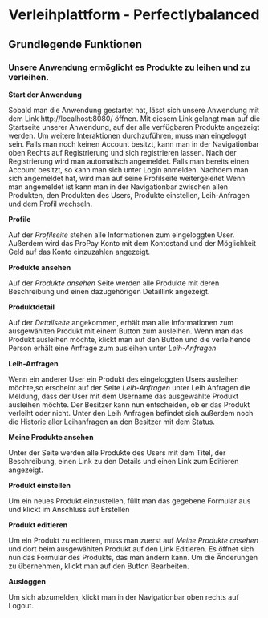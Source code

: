 # Verleihplattform - Perfectlybalanced
## Grundlegende Funktionen
### Unsere Anwendung ermöglicht es Produkte zu leihen und zu verleihen.

**Start der Anwendung**

Sobald man die Anwendung <mit docker-compose up> gestartet hat, 
lässt sich unsere Anwendung mit dem Link http://localhost:8080/ öffnen.
Mit diesem Link gelangt man auf die Startseite unserer Anwendung,
auf der alle verfügbaren Produkte angezeigt werden.
Um weitere Interaktionen durchzuführen, muss man eingeloggt sein.
Falls man noch keinen Account besitzt, kann man in der Navigationbar oben Rechts auf Registrierung und sich registrieren lassen.
Nach der Registrierung wird man automatisch angemeldet. Falls man bereits einen Account besitzt, so kann man sich unter Login anmelden. 
Nachdem man sich angemeldet hat, wird man auf seine Profilseite weitergeleitet
Wenn man angemeldet ist kann man in der Navigationbar zwischen allen Produkten, den Produkten des Users, Produkte einstellen, Leih-Anfragen und dem Profil wechseln.

**Profile**

Auf der *Profilseite* stehen alle Informationen zum eingeloggten User.
Außerdem wird das ProPay Konto mit dem Kontostand und der Möglichkeit Geld auf das Konto einzuzahlen angezeigt.

**Produkte ansehen**

Auf der *Produkte ansehen* Seite werden alle Produkte mit deren Beschreibung und einen dazugehörigen Detaillink angezeigt.

**Produktdetail**

Auf der *Detailseite* angekommen, erhält man alle Informationen zum ausgewählten Produkt mit einem Button zum ausleihen.
Wenn man das Produkt ausleihen möchte, klickt man auf den Button und die verleihende Person erhält eine Anfrage zum ausleihen unter *Leih-Anfragen*

**Leih-Anfragen**
<Todo Leih-Anfragen mit Zeitstempel>

Wenn ein anderer User ein Produkt des eingeloggten Users ausleihen möchte,so erscheint auf der Seite *Leih-Anfragen* unter Leih Anfragen die Meldung, dass der User mit dem Username das ausgewählte Produkt ausleihen möchte.
Der Besitzer kann nun entscheiden, ob er das Produkt verleiht oder nicht.
Unter den Leih Anfragen befindet sich außerdem noch die Historie aller Leihanfragen an den Besitzer mit dem Status.

**Meine Produkte ansehen**

Unter der Seite werden alle Produkte des Users mit dem Titel, der Beschreibung, einen Link zu den Details und einen Link zum Editieren angezeigt. 

**Produkt einstellen**

Um ein neues Produkt einzustellen, füllt man das gegebene Formular aus und klickt im Anschluss auf Erstellen

**Produkt editieren**

Um ein Produkt zu editieren, muss man zuerst auf *Meine Produkte ansehen* und dort beim ausgewählten Produkt auf den Link Editieren.
Es öffnet sich nun das Formular des Produkts, das man ändern kann.
Um die Änderungen zu übernehmen, klickt man auf den Button Bearbeiten.

**Ausloggen**

Um sich abzumelden, klickt man in der Navigationbar oben rechts auf Logout.